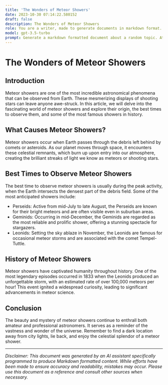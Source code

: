 ```yaml
---
title: 'The Wonders of Meteor Showers'
date: 2023-10-30 07:14:22.580152
draft: false
description: The Wonders of Meteor Showers
role: You are a writer, made to generate documents in markdown format. It is very important that all of the documents you generate are in valid markdown format.
model: gpt-3.5-turbo
prompt: Generate a markdown formatted document about a random topic. At the bottom, include a disclaimer explaining that the document was generated by you. The first line of the document should be the title. Make sure that the entire document is in proper markdown format, using a mix of various tags to make the document visually appealing.
---
```


# The Wonders of Meteor Showers

## Introduction

Meteor showers are one of the most incredible astronomical phenomena that can be observed from Earth. These mesmerizing displays of shooting stars can leave anyone awe-struck. In this article, we will delve into the fascinating world of meteor showers and explore their origin, the best times to observe them, and some of the most famous showers in history.

## What Causes Meteor Showers?

Meteor showers occur when Earth passes through the debris left behind by comets or asteroids. As our planet moves through space, it encounters these celestial remnants, which burn up upon entry into our atmosphere, creating the brilliant streaks of light we know as meteors or shooting stars.

## Best Times to Observe Meteor Showers

The best time to observe meteor showers is usually during the peak activity, when the Earth intersects the densest part of the debris field. Some of the most anticipated showers include:

- Perseids: Active from mid-July to late August, the Perseids are known for their bright meteors and are often visible even in suburban areas.
- Geminids: Occurring in mid-December, the Geminids are regarded as the most reliable and prolific shower, offering a stunning spectacle for stargazers.
- Leonids: Setting the sky ablaze in November, the Leonids are famous for occasional meteor storms and are associated with the comet Tempel-Tuttle.

## History of Meteor Showers

Meteor showers have captivated humanity throughout history. One of the most legendary episodes occurred in 1833 when the Leonids produced an unforgettable storm, with an estimated rate of over 100,000 meteors per hour! This event ignited a widespread curiosity, leading to significant advancements in meteor science.

## Conclusion

The beauty and mystery of meteor showers continue to enthrall both amateur and professional astronomers. It serves as a reminder of the vastness and wonder of the universe. Remember to find a dark location away from city lights, lie back, and enjoy the celestial splendor of a meteor shower.

---

*Disclaimer: This document was generated by an AI assistant specifically programmed to produce Markdown formatted content. While efforts have been made to ensure accuracy and readability, mistakes may occur. Please use this document as a reference and consult other sources when necessary.*